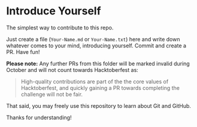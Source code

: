 # Introduce Yourself

The simplest way to contribute to this repo.

Just create a file (`Your-Name.md` or `Your-Name.txt`) here and write down whatever comes to your mind, introducing yourself. Commit and create a PR. Have fun!

**Please note:** Any further PRs from this folder will be marked invalid during October and will not count towards Hacktoberfest as:

> High-quality contributions are part of the the core values of Hacktoberfest, and quickly gaining a PR towards completing the challenge will not be fair.

That said, you may freely use this repository to learn about Git and GitHub.

Thanks for understanding!
